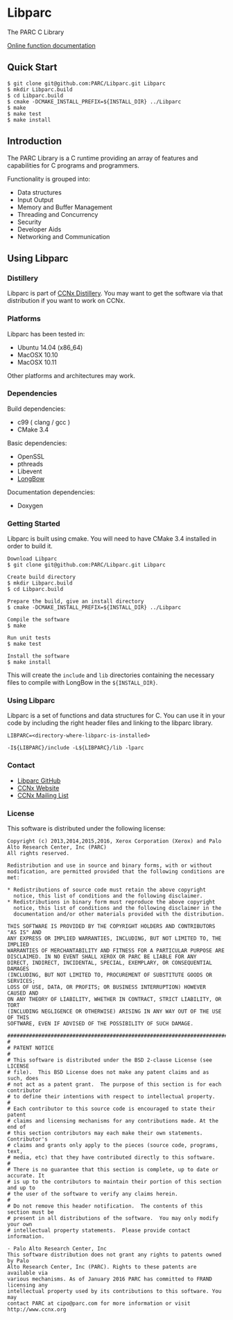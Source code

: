 Libparc
=======
The PARC C Library

[Online function documentation](https://parc.github.io/Libparc/)

## Quick Start ##
```
$ git clone git@github.com:PARC/Libparc.git Libparc
$ mkdir Libparc.build
$ cd Libparc.build
$ cmake -DCMAKE_INSTALL_PREFIX=${INSTALL_DIR} ../Libparc
$ make
$ make test
$ make install
```

## Introduction ##

The PARC Library is a C runtime providing an array of features and capabilities for C programs and programmers.

Functionality is grouped into:

* Data structures
* Input Output
* Memory and Buffer Management
* Threading and Concurrency
* Security
* Developer Aids
* Networking and Communication

## Using Libparc ##

### Distillery ###

Libparc is part of [CCNx Distillery](https://github.com/PARC/CCNx_Distillery). You may want to get the software via that distribution if you want to work on CCNx.

### Platforms ###

Libparc has been tested in:

- Ubuntu 14.04 (x86_64)
- MacOSX 10.10
- MacOSX 10.11

Other platforms and architectures may work.

### Dependencies ###

Build dependencies:

- c99 ( clang / gcc )
- CMake 3.4

Basic dependencies:

- OpenSSL
- pthreads
- Libevent
- [LongBow](https://github.com/PARC/LongBow)

Documentation dependencies:

- Doxygen


### Getting Started ###

Libparc is built using cmake. You will need to have CMake 3.4 installed in order to build it.

```
Download Libparc
$ git clone git@github.com:PARC/Libparc.git Libparc

Create build directory
$ mkdir Libparc.build
$ cd Libparc.build

Prepare the build, give an install directory
$ cmake -DCMAKE_INSTALL_PREFIX=${INSTALL_DIR} ../Libparc

Compile the software
$ make

Run unit tests
$ make test

Install the software
$ make install
```

This will create the `include` and `lib` directories containing the necessary files to compile with LongBow in the `${INSTALL_DIR}`.



### Using Libparc ###

Libparc is a set of functions and data structures for C. You can use it in your code by including the right header files and linking to the libparc library.

```
LIBPARC=<directory-where-libparc-is-installed>

-I${LIBPARC}/include -L${LIBPARC}/lib -lparc
```

### Contact ###

- [Libparc GitHub](https://github.com/PARC/Libparc)
- [CCNx Website](http://www.ccnx.org/)
- [CCNx Mailing List](https://www.ccnx.org/mailman/listinfo/ccnx/)


### License ###

This software is distributed under the following license:

```
Copyright (c) 2013,2014,2015,2016, Xerox Corporation (Xerox) and Palo Alto Research Center, Inc (PARC)
All rights reserved.

Redistribution and use in source and binary forms, with or without
modification, are permitted provided that the following conditions are met:

* Redistributions of source code must retain the above copyright
  notice, this list of conditions and the following disclaimer.
* Redistributions in binary form must reproduce the above copyright
  notice, this list of conditions and the following disclaimer in the
  documentation and/or other materials provided with the distribution.

THIS SOFTWARE IS PROVIDED BY THE COPYRIGHT HOLDERS AND CONTRIBUTORS "AS IS" AND
ANY EXPRESS OR IMPLIED WARRANTIES, INCLUDING, BUT NOT LIMITED TO, THE IMPLIED
WARRANTIES OF MERCHANTABILITY AND FITNESS FOR A PARTICULAR PURPOSE ARE
DISCLAIMED. IN NO EVENT SHALL XEROX OR PARC BE LIABLE FOR ANY
DIRECT, INDIRECT, INCIDENTAL, SPECIAL, EXEMPLARY, OR CONSEQUENTIAL DAMAGES
(INCLUDING, BUT NOT LIMITED TO, PROCUREMENT OF SUBSTITUTE GOODS OR SERVICES;
LOSS OF USE, DATA, OR PROFITS; OR BUSINESS INTERRUPTION) HOWEVER CAUSED AND
ON ANY THEORY OF LIABILITY, WHETHER IN CONTRACT, STRICT LIABILITY, OR TORT
(INCLUDING NEGLIGENCE OR OTHERWISE) ARISING IN ANY WAY OUT OF THE USE OF THIS
SOFTWARE, EVEN IF ADVISED OF THE POSSIBILITY OF SUCH DAMAGE.

################################################################################
#
# PATENT NOTICE
#
# This software is distributed under the BSD 2-clause License (see LICENSE
# file).  This BSD License does not make any patent claims and as such, does
# not act as a patent grant.  The purpose of this section is for each contributor
# to define their intentions with respect to intellectual property.
#
# Each contributor to this source code is encouraged to state their patent
# claims and licensing mechanisms for any contributions made. At the end of
# this section contributors may each make their own statements.  Contributor's
# claims and grants only apply to the pieces (source code, programs, text,
# media, etc) that they have contributed directly to this software.
#
# There is no guarantee that this section is complete, up to date or accurate. It
# is up to the contributors to maintain their portion of this section and up to
# the user of the software to verify any claims herein.
#
# Do not remove this header notification.  The contents of this section must be
# present in all distributions of the software.  You may only modify your own
# intellectual property statements.  Please provide contact information.

- Palo Alto Research Center, Inc
This software distribution does not grant any rights to patents owned by Palo
Alto Research Center, Inc (PARC). Rights to these patents are available via
various mechanisms. As of January 2016 PARC has committed to FRAND licensing any
intellectual property used by its contributions to this software. You may
contact PARC at cipo@parc.com for more information or visit http://www.ccnx.org
```

<!-- Start of StatCounter Code for Default Guide -->
<script type="text/javascript">
//<![CDATA[
var sc_project=11084416;
var sc_invisible=0;
var sc_security="641a5c50";
var scJsHost = (("https:" == document.location.protocol) ?  "https://secure." : "http://www.");
document.write("<sc"+"ript type='text/javascript' src='" + scJsHost+ "statcounter.com/counter/counter_xhtml.js'></"+"script>");
//]]>
</script>
<noscript>
<div class="statcounter">
<a title="shopify site analytics" href="http://statcounter.com/shopify/" class="statcounter">
<img class="statcounter" style="width: 2;" src="//c.statcounter.com/11084416/0/641a5c50/0/" alt="statcounter" />
</a></div></noscript>
  </div>
<!-- End of StatCounter Code for Default Guide -->

